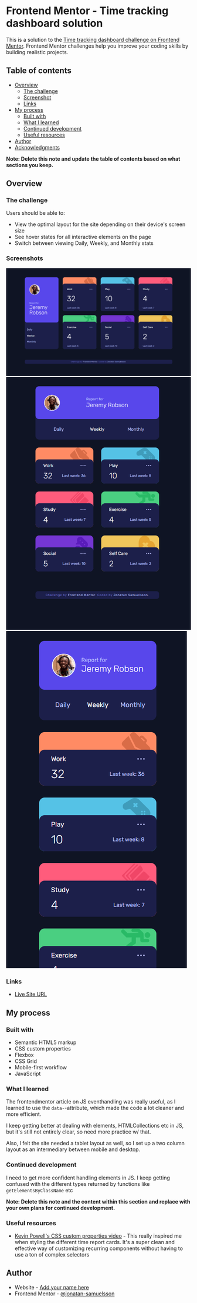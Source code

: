 # Frontend Mentor - Time tracking dashboard solution

This is a solution to the [Time tracking dashboard challenge on Frontend Mentor](https://www.frontendmentor.io/challenges/time-tracking-dashboard-UIQ7167Jw). Frontend Mentor challenges help you improve your coding skills by building realistic projects. 

## Table of contents

- [Overview](#overview)
  - [The challenge](#the-challenge)
  - [Screenshot](#screenshot)
  - [Links](#links)
- [My process](#my-process)
  - [Built with](#built-with)
  - [What I learned](#what-i-learned)
  - [Continued development](#continued-development)
  - [Useful resources](#useful-resources)
- [Author](#author)
- [Acknowledgments](#acknowledgments)

**Note: Delete this note and update the table of contents based on what sections you keep.**

## Overview

### The challenge

Users should be able to:

- View the optimal layout for the site depending on their device's screen size
- See hover states for all interactive elements on the page
- Switch between viewing Daily, Weekly, and Monthly stats

### Screenshots

![mobile](images/scrsh1.png)
![tablet](images/scrsh2.png)
![desktop](images/scrsh3.png)



### Links

- [Live Site URL](https://jonatan-samuelsson.github.io/time-tracking-dashboard-main/)

## My process

### Built with

- Semantic HTML5 markup
- CSS custom properties
- Flexbox
- CSS Grid
- Mobile-first workflow
- JavaScript


### What I learned

The frontendmentor article on JS eventhandling was really useful, as I learned to use the `data-`-attribute, which made the code a lot cleaner and more efficient. 

I keep getting better at dealing with elements, HTMLCollections etc in JS, but it's still not entirely clear, so need more practice w/ that.

Also, I felt the site needed a tablet layout as well, so I set up a two column layout as an intermediary between mobile and desktop. 

### Continued development

I need to get more confident handling elements in JS. I keep getting confused with the different types returned by functions like `getElementsByClassName` etc

**Note: Delete this note and the content within this section and replace with your own plans for continued development.**

### Useful resources

- [Kevin Powell's CSS custom properties video](https://www.youtube.com/watch?v=_2LwjfYc1x8) - This really inspired me when styling the different time report cards. It's a super clean and effective way of customizing recurring components without having to use a ton of complex selectors



## Author

- Website - [Add your name here](https://jontesamuelsson.se)
- Frontend Mentor - [@jonatan-samuelsson](https://www.frontendmentor.io/profile/jonatan-samuelsson)


